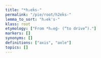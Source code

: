 ```yaml
---
title: "*h₂eḱs-"
permalink: "/pie/root/h2eḱs-"
lemma_to_sort: "h₂ek's-"
klass: root
etymology: ["From *h₂eǵ- (“to drive”)."]
markers: []
synonyms: []
definitions: ["axis", "axle"]
topics: []
---
```

